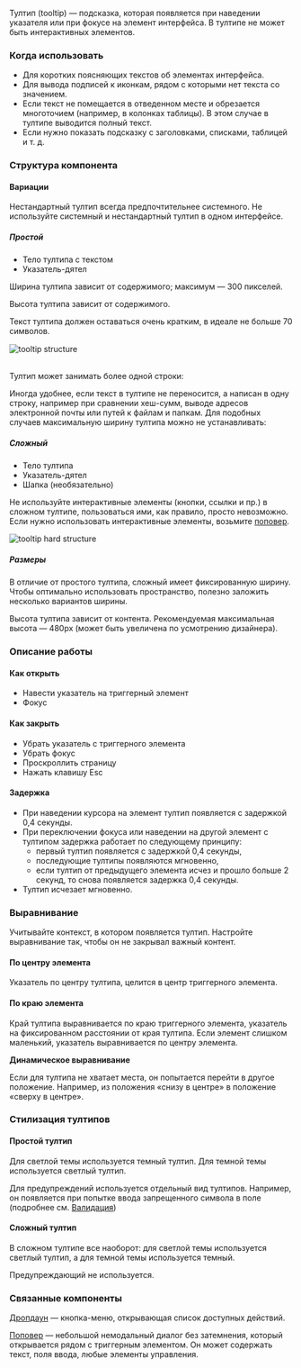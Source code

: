 Тултип (tooltip) — подсказка, которая появляется при наведении указателя или при фокусе на элемент интерфейса. В тултипе не может быть интерактивных элементов.

### Когда использовать

* Для коротких поясняющих текстов об элементах интерфейса.
* Для вывода подписей к иконкам, рядом с которыми нет текста со значением.
* Если текст не помещается в отведенном месте и обрезается многоточием (например, в колонках таблицы). В этом случае в тултипе выводится полный текст.
* Если нужно показать подсказку с заголовками, списками, таблицей и т. д.

### Структура компонента

#### Вариации

<div class="kbq-alert kbq-alert_info" style="margin-top: 15px;">
    <i class="mc kbq-icon kbq-info-o_16 kbq-alert__icon"></i>
    Нестандартный тултип всегда предпочтительнее системного. Не используйте системный и нестандартный тултип в одном интерфейсе. 
</div>

##### Простой

* Тело тултипа с текстом
* Указатель-дятел

Ширина тултипа зависит от содержимого; максимум — 300 пикселей.

Высота тултипа зависит от содержимого.

Текст тултипа должен оставаться очень кратким, в идеале не больше 70 символов.

<div style="margin-top: 15px;">
    <img src="./assets/images/tooltip/tooltip__structure.png" alt="tooltip structure" style="max-width: 240px"/>
</div>

<br>

Тултип может занимать более одной строки:

<!-- example(tooltip-multiple-lines) -->


Иногда удобнее, если текст в тултипе не переносится, а написан в одну строку, например при сравнении хеш-сумм, выводе адресов электронной почты или путей к файлам и папкам. Для подобных случаев максимальную ширину тултипа можно не устанавливать:

<!-- example(tooltip-long) -->

##### Сложный

* Тело тултипа
* Указатель-дятел
* Шапка (необязательно)

Не используйте интерактивные элементы (кнопки, ссылки и пр.) в сложном тултипе, пользоваться ими, как правило, просто невозможно. Если нужно использовать интерактивные элементы, возьмите [поповер](/components/popover).

<div style="margin-top: 5px;">
    <img src="./assets/images/tooltip/tooltip-hard__structure.jpg" alt="tooltip hard structure" style="max-width: 704px"/>
</div>


##### Размеры

В отличие от простого тултипа, сложный имеет фиксированную ширину. Чтобы оптимально использовать пространство, полезно заложить несколько вариантов ширины.

Высота тултипа зависит от контента. Рекомендуемая максимальная высота — 480px (может быть увеличена по усмотрению дизайнера).

### Описание работы

#### Как открыть

* Навести указатель на триггерный элемент
* Фокус

#### Как закрыть

* Убрать указатель с триггерного элемента
* Убрать фокус
* Проскроллить страницу
* Нажать клавишу Esc

#### Задержка

* При наведении курсора на элемент тултип появляется с задержкой 0,4 секунды.
* При переключении фокуса или наведении на другой элемент с тултипом задержка работает по следующему принципу:
    + первый тултип появляется с задержкой 0,4 секунды,
    + последующие тултипы появляются мгновенно,
    + если тултип от предыдущего элемента исчез и прошло больше 2 секунд, то снова появляется задержка 0,4 секунды.
* Тултип исчезает мгновенно.

### Выравнивание

<div class="kbq-alert kbq-alert_info" style="margin-top: 15px;">
    <i class="mc kbq-icon kbq-info-o_16 kbq-alert__icon"></i>
    Учитывайте контекст, в котором появляется тултип. Настройте выравнивание так, чтобы он не закрывал важный контент.
</div>

#### По центру элемента

Указатель по центру тултипа, целится в центр триггерного элемента.

<!-- example(tooltip-placement-center) --> 

#### По краю элемента

Край тултипа выравнивается по краю триггерного элемента, указатель на фиксированном расстоянии от края тултипа. Если элемент слишком маленький, указатель выравнивается по центру элемента.

<!-- example(tooltip-placement-edges) --> 

__Динамическое выравнивание__

Если для тултипа не хватает места, он попытается перейти в другое положение. Например, из положения «снизу в центре» в положение «сверху в центре».


### Стилизация тултипов

#### Простой тултип

Для светлой темы используется темный тултип. Для темной темы используется светлый тултип.

Для предупреждений используется отдельный вид тултипов. Например, он появляется при попытке ввода запрещенного символа в поле (подробнее см. [Валидация](/components/validation))

<!-- example(tooltip-overview) -->

#### Сложный тултип

В сложном тултипе все наоборот: для светлой темы используется светлый тултип, а для темной темы используется темный.

Предупреждающий не используется.

<!-- example(tooltip-extended) -->

### Связанные компоненты

[Дропдаун](/components/dropdown) — кнопка-меню, открывающая список доступных действий.

[Поповер](/components/popover) — небольшой немодальный диалог без затемнения, который открывается рядом с триггерным элементом. Он может содержать текст, поля ввода, любые элементы управления.

